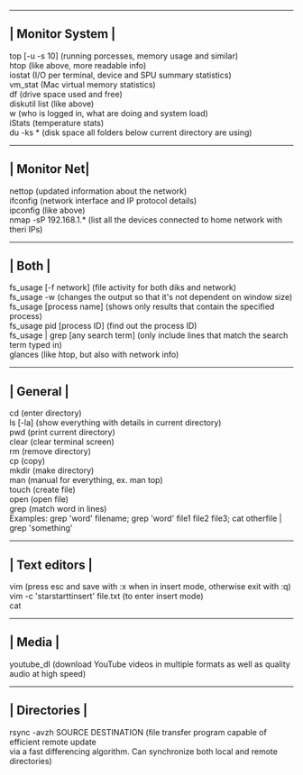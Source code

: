 __________________
| Monitor System |
------------------
top [-u -s 10] (running porcesses, memory usage and similar)  
htop (like above, more readable info)  
iostat (I/O per terminal, device and SPU summary statistics)  
vm_stat (Mac virtual memory statistics)  
df (drive space used and free)    
diskutil list (like above)  
w (who is logged in, what are doing and system load)  
iStats (temperature stats)  
du -ks * (disk space all folders below current directory are using)  


______________
| Monitor Net|
--------------
nettop (updated information about the network)  
ifconfig (network interface and IP protocol details)  
ipconfig (like above)  
nmap -sP 192.168.1.* (list all the devices connected to home network with theri IPs)  


________
| Both |
--------
fs_usage [-f network] (file activity for both diks and network)  
	fs_usage -w (changes the output so that it's not dependent on window size)  
	fs_usage [process name] (shows only results that contain the specified process)  
	fs_usage pid [process ID] (find out the process ID)  
	fs_usage | grep [any search term] (only include lines that match the search term typed in)  
glances (like htop, but also with network info)  


___________
| General |
-----------
cd (enter directory)  
ls [-la] (show everything with details in current directory)  
pwd (print current directory)  
clear (clear terminal screen)  
rm (remove directory)  
cp (copy)  
mkdir (make directory)  
man (manual for everything, ex. man top)  
touch (create file)  
open (open file)  
grep (match word in lines)  
	Examples: grep 'word' filename; grep 'word' file1 file2 file3; cat otherfile | grep 'something'  


________________
| Text editors |
----------------
vim (press esc and save with :x when in insert mode, otherwise exit with :q)  
	vim -c 'starstarttinsert' file.txt (to enter insert mode)  
cat  


________________
|     Media    |
----------------
youtube_dl (download YouTube videos in multiple formats as well as quality audio at high speed)  



________________
|  Directories |
----------------
rsync -avzh SOURCE DESTINATION (file transfer program capable of efficient remote update  
via a fast differencing algorithm. Can synchronize both local and remote directories)  
